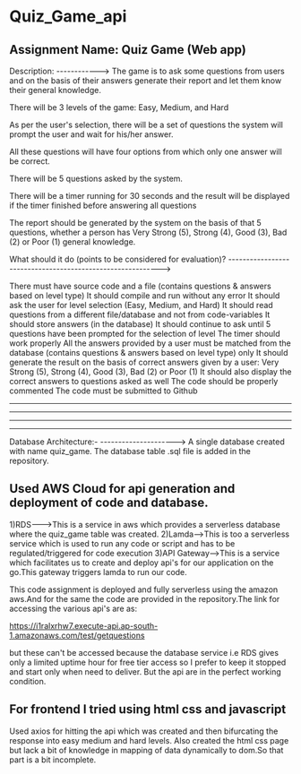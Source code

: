# Quiz_Game_api
Assignment Name: Quiz Game (Web app)
------------------------------------
Description: 
------------>
The game is to ask some questions from users and on the basis of their answers generate their report and let them know their general knowledge.

There will be 3 levels of the game: Easy, Medium, and Hard

As per the user's selection, there will be a set of questions the system will prompt the user and wait for his/her answer.

All these questions will have four options from which only one answer will be correct.

There will be 5 questions asked by the system.

There will be a timer running for 30 seconds and the result will be displayed if the timer finished before answering all questions

The report should be generated by the system on the basis of that 5 questions, whether a person has Very Strong (5),  Strong (4), Good (3), Bad (2) or Poor (1) general knowledge.

What should it do (points to be considered for evaluation)?
----------------------------------------------------------->

There must have source code and a file (contains questions & answers based on level type)
It should compile and run without any error
It should ask the user for level selection (Easy, Medium, and Hard)
It should read questions from a different file/database and not from code-variables
It should store answers (in the database)
It should continue to ask until 5 questions have been prompted for the selection of level
The timer should work properly
All the answers provided by a user must be matched from the database (contains questions & answers based on level type) only
It should generate the result on the basis of correct answers given by a user: Very Strong (5), Strong (4), Good (3), Bad (2) or Poor (1)
It should also display the correct answers to questions asked as well
The code should be properly commented
The code must be submitted to Github


----------------------------------------------------------------------------------------------------------
----------------------------------------------------------------------------------------------------------
----------------------------------------------------------------------------------------------------------
----------------------------------------------------------------------------------------------------------
Database Architecture:-
--------------------->
A single database created with name quiz_game.
The database table .sql file is added in the repository.


Used AWS Cloud for api generation and deployment of code and database.
-----------------------------------------------------------------------
1)RDS--->This is a service in aws which provides a serverless database where the quiz_game table was created.
2)Lamda-->This is too a serverless service which is used to run any code or script and has to be regulated/triggered for code execution
3)API Gateway-->This is a service which facilitates us to create and deploy api's for our application on the go.This gateway triggers lamda to run our code.

This code assignment is deployed and fully serverless using the amazon aws.And for the same the code are provided in the repository.The link for accessing the various api's are as:

https://i1ralxrhw7.execute-api.ap-south-1.amazonaws.com/test/getquestions

but these can't be accessed because the database service i.e RDS gives only a limited uptime hour for free tier access so I prefer to keep it stopped and start only when need to deliver.
But the api are in the perfect working condition.

For frontend I tried using html css and javascript
----------------------------------------------------
Used axios for hitting the api which was created and then bifurcating the response into easy medium and hard levels.
Also created the html css page but lack a bit of knowledge in mapping of data dynamically to dom.So that part is a bit incomplete.
